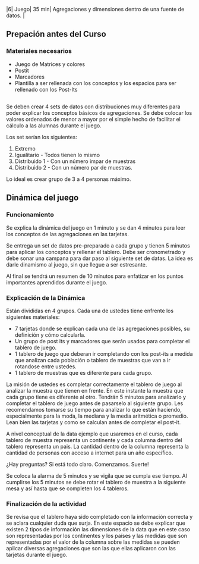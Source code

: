 ﻿|6|	Juego|	35 min|	Agregaciones y dimensiones dentro de una fuente de datos. |


## Prepación antes del Curso

### Materiales necesarios 
- Juego de Matrices y colores
- Postit
- Marcadores
- Plantilla a ser rellenada con los conceptos y los espacios para ser rellenado con los Post-Its


##
Se deben crear 4 sets de datos con distribuciones muy diferentes para poder explicar los conceptos básicos de agregaciones. 
Se debe colocar los valores ordenados de menor a mayor por el simple hecho de facilitar el cálculo a las alumnas durante el juego. 

Los set serían los siguientes: 
1. Extremo 
2. Igualitario - Todos tienen lo mismo 
3. Distribuido 1 - Con un número impar de muestras
4. Distribuido 2 - Con un número par de muestras. 

Lo ideal es crear grupo de 3 a 4 personas máximo. 

## Dinámica del juego 

### Funcionamiento
Se explica la dinámica del juego en 1 minuto y se dan 4 minutos para leer los conceptos de las agregaciones en las tarjetas. 

Se entrega un set de datos pre-preparado a cada grupo y tienen 5 minutos para aplicar los conceptos y rellenar el tablero. 
Debe ser cronometrado y debe sonar una campana para dar paso al siguiente set de datas. La idea es darle dinamismo al juego, sin que llegue a ser estresante. 

Al final se tendrá un resumen de 10 minutos para enfatizar en los puntos importantes aprendidos durante el juego. 


### Explicación de la Dinámica

Están divididas en 4 grupos. Cada una de ustedes tiene enfrente los siguientes materiales: 

- 7 tarjetas donde se explican cada una de las agregaciones posibles, su definición y cómo calcularla. 
- Un grupo de post its y marcadores que serán usados para completar el tablero de juego. 
- 1 tablero de juego que deberan ir completando con los post-its a medida que analizan cada población o tablero de muestras que van a ir rotandose entre ustedes. 
- 1 tablero de muestras que es diferente para cada grupo. 

La misión de ustedes es completar correctamente el tablero de juego al analizar la muestra que tienen en frente. En este instante la muestra que cada grupo tiene es diferente al otro. 
Tendrán 5 minutos para analizarlo y completar el tablero de juego antes de pasarselo al siguiente grupo. 
Les recomendamos tomarse su tiempo para analizar lo que están haciendo, especialmente para la moda, la mediana y la media aritmética o promedio. 
Lean bien las tarjetas y como se calculan antes de completar el post-it. 

A nivel conceptual de la data ejemplo que usaremos en el curso, cada tablero de muestra representa un continente y cada columna dentro del tablero representa un pais. 
La cantidad dentro de la columna representa la cantidad de personas con acceso a internet para un año específico. 

¿Hay preguntas? Si está todo claro. Comenzamos. Suerte! 

Se coloca la alarma de 5 minutos y se vigila que se cumpla ese tiempo. Al cumplirse los 5 minutos se debe rotar el tablero de muestra a la siguiente mesa y 
así hasta que se completen los 4 tableros. 


### Finalización de la actividad

Se revisa que el tablero haya sido completado con la información correcta y se aclara cualquier duda que surja. En este espacio se debe explicar que existen 
2 tipos de información las dimensiones de la data que en este caso son representadas por los continentes y los países y las medidas que son representadas por 
el valor de la columna sobre las medidas se pueden aplicar diversas agregaciones que son las que ellas aplicaron con las tarjetas durante el juego. 
